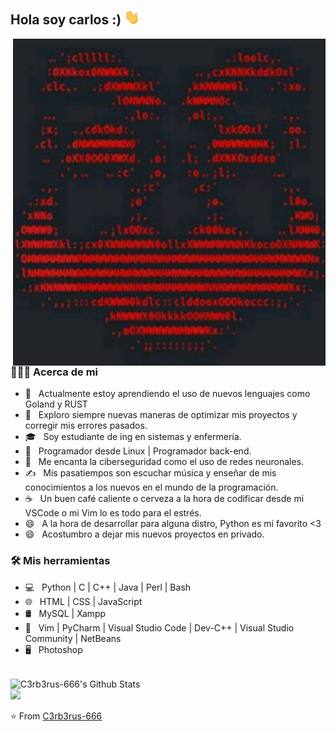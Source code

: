 <h2> Hola soy carlos :)  <img src="https://github.com/C3rb3rus-666/C3rb3rus-666/blob/main/bob/Hi.gif" width="25"></h2>
<img align="right" alt="GIF" src="https://github.com/C3rb3rus-666/C3rb3rus-666/blob/main/bob/8b853202-e1da-48c6-b40e-481b4e27ca60.jpeg" width="500"/>

<h3> 👨🏻‍💻 Acerca de mi </h3>

- 🔭 &nbsp; Actualmente estoy aprendiendo el uso de nuevos lenguajes como Goland y RUST  
- 🤔 &nbsp; Exploro siempre nuevas maneras de optimizar mis proyectos y corregir mis errores pasados.  
- 🎓 &nbsp; Soy estudiante de ing en sistemas y enfermería.  
- 💼 &nbsp; Programador desde Linux | Programador back-end.  
- 🌱 &nbsp; Me encanta la ciberseguridad como el uso de redes neuronales.  
- ✍️ &nbsp; Mis pasatiempos son escuchar música y enseñar de mis conocimientos a los nuevos en el mundo de la programación.  
- ☕ &nbsp; Un buen café caliente o cerveza a la hora de codificar desde mi VSCode o mi Vim lo es todo para el estrés.  
- 😄 &nbsp; A la hora de desarrollar para alguna distro, Python es mi favorito <3  
- 😄 &nbsp; Acostumbro a dejar mis nuevos proyectos en privado.  

<h3>🛠 Mis herramientas</h3>

- 💻 &nbsp; Python | C | C++ | Java | Perl | Bash    
- 🌐 &nbsp; HTML | CSS | JavaScript  
- 🛢 &nbsp; MySQL | Xampp  
- 🔧 &nbsp; Vim | PyCharm | Visual Studio Code | Dev-C++ | Visual Studio Community | NetBeans  
- 🖥 &nbsp; Photoshop  

<br>

<img align="center" src="https://github-readme-stats.vercel.app/api?username=C3rb3rus-666&include_all_commits=true&count_private=true&show_icons=true&line_height=20&title_color=7A7ADB&icon_color=2234AE&text_color=D3D3D3&bg_color=0,000000,130F40&cache_seconds=1800" alt="C3rb3rus-666's Github Stats">

</br>

<img src="https://github-readme-stats.vercel.app/api/top-langs/?username=C3rb3rus-666&theme=radical&title_color=8E2DE2&text_color=fff&cache_seconds=1800" />

⭐️ From [C3rb3rus-666](https://github.com/C3rb3rus-666)

